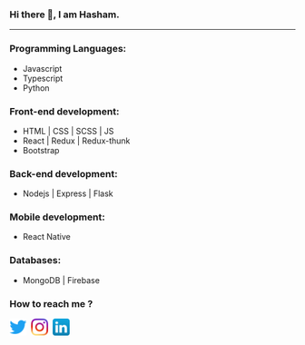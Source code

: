 ### Hi there 👋, I am Hasham.
<hr />

### Programming Languages:
- Javascript
- Typescript
- Python

### Front-end development:
- HTML | CSS | SCSS | JS
- React | Redux | Redux-thunk
- Bootstrap

### Back-end development:
- Nodejs | Express | Flask

### Mobile development:
- React Native

### Databases:
- MongoDB | Firebase

### How to reach me ?

[<img src="./icons/twitter_icon.png" width="30" height="30">](https://twitter.com/Hasham_681)&nbsp;
[<img src="./icons/ig_icon.png" width="30" height="30">](https://www.instagram.com/hasham_kodersplace/)&nbsp;
[<img src="./icons/linkedin_icon.png" width="30" height="30">](https://www.linkedin.com/in/hashamk/)
